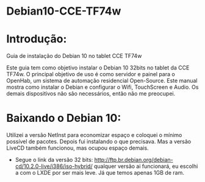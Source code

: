 # Debian10-CCE-TF74w

# Introdução: 
Guia de instalação do Debian 10 no tablet CCE TF74w

Este guia tem como objetivo instalar o Debian 10 32bits no tablet da CCE TF74w. O principal objetivo de uso é como servidor e painel para o OpenHab, um sistema de automação residencial Open-Source. 
Este manual mostra como instalar o Debian e configurar o Wifi, TouchScreen e Audio. Os demais dispositivos não são necessários, então não me preocupei.

# Baixando o Debian 10:

Utilizei a versão NetInst para economizar espaço e coloquei o mínimo possível de pacotes. Depois fui instalando o que precisava. Mas a versão LiveCD também funcionou, mas ocupou espaço demais. 
* Segue o link da versão 32 bits: http://ftp.br.debian.org/debian-cd/10.2.0-live/i386/iso-hybrid/ qualquer versão ai funcionará, eu escolhi a com o LXDE por ser mais leve. Já que temos apenas 1GB de ram.
 
 
 
